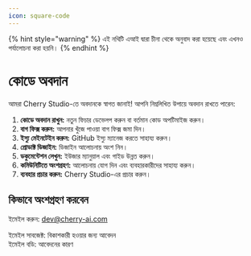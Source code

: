 ```yaml
---
icon: square-code
---
```


{% hint style="warning" %}
এই নথিটি এআই দ্বারা চীনা থেকে অনুবাদ করা হয়েছে এবং এখনও পর্যালোচনা করা হয়নি।
{% endhint %}

# কোডে অবদান

আমরা Cherry Studio-তে অবদানকে স্বাগত জানাই! আপনি নিম্নলিখিত উপায়ে অবদান রাখতে পারেন:

1. **কোডে অবদান রাখুন:** নতুন ফিচার ডেভেলপ করুন বা বর্তমান কোড অপটিমাইজ করুন।
2. **বাগ ফিক্স করুন:** আপনার খুঁজে পাওয়া বাগ ফিক্স জমা দিন।
3. **ইস্যু মেইনটেইন করুন:** GitHub ইস্যু ম্যানেজ করতে সাহায্য করুন।
4. **প্রোডাক্ট ডিজাইন:** ডিজাইন আলোচনায় অংশ নিন।
5. **ডকুমেন্টেশন লেখুন:** ইউজার ম্যানুয়াল এবং গাইড উন্নত করুন।
6. **কমিউনিটিতে অংশগ্রহণ:** আলোচনায় যোগ দিন এবং ব্যবহারকারীদের সাহায্য করুন।
7. **ব্যবহার প্রচার করুন:** Cherry Studio-এর প্রচার করুন।

## কিভাবে অংশগ্রহণ করবেন

ইমেইল করুন: [dev@cherry-ai.com](mailto:dev@cherry-ai.com?subject=申请成为开发者\&body=申请理由)

ইমেইল সাবজেক্ট: বিকাশকারী হওয়ার জন্য আবেদন  
ইমেইল বডি: আবেদনের কারণ